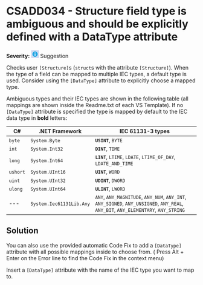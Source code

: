 # CSADD034 - Structure field type is ambiguous and should be explicitly defined with a DataType attribute

**Severity:** ![Suggestion](../images/Suggestion.png) Suggestion

Checks user `[Structure]`s (`struct`s with the attribute `[Structure]`).
When the type of a field can be mapped to multiple IEC types, a default type is used.
Consider using the `[DataType]` attribute to explicitly choose a mapped type.

Ambiguous types and their IEC types are shown in the following table (all mappings are shown inside the Readme.txt of each VS Template). If no `[DataType]` attribute is specified the type is mapped by default to the IEC data type in **bold** letters:

| C#       | .NET Framework           | IEC 61131-3 types                                            |
| -------- | ------------------------ | ------------------------------------------------------------ |
| `byte`   | `System.Byte`            | **`USINT`**, `BYTE`                                          |
| `int`    | `System.Int32`           | **`DINT`**, `TIME`                                           |
| `long`   | `System.Int64`           | **`LINT`**, `LTIME`, `LDATE`, `LTIME_OF_DAY`, `LDATE_AND_TIME` |
| `ushort` | `System.UInt16`          | **`UINT`**, `WORD`                                           |
| `uint`   | `System.UInt32`          | **`UDINT`**, `DWORD`                                         |
| `ulong`  | `System.UInt64`          | **`ULINT`**, `LWORD`                                         |
| ---      | `System.Iec61131Lib.Any` | `ANY`, `ANY_MAGNITUDE`, `ANY_NUM`, `ANY_INT`, `ANY_SIGNED`, `ANY_UNSIGNED`, `ANY_REAL`, `ANY_BIT`, `ANY_ELEMENTARY`, `ANY_STRING` |

## Solution

You can also use the provided automatic Code Fix to add a `[DataType]` attribute with all possible mappings inside to choose from. ( Press Alt + Enter on the Error line to find the Code Fix in the context menu) 

Insert a `[DataType]` attribute with the name of the IEC type you want to map to.